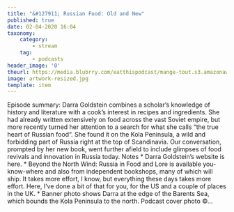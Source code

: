```yaml
---
title: "&#127911; Russian Food: Old and New"
published: true
date: 02-04-2020 16:04
taxonomy:
    category:
        - stream
    tag:
        - podcasts
header_image: '0'
theurl: https://media.blubrry.com/eatthispodcast/mange-tout.s3.amazonaws.com/2020/russian-food.mp3
image: artwork-resized.jpg
template: item
--- 
```

Episode summary: Darra Goldstein combines a scholar’s knowledge of history and literature with a cook’s interest in recipes and ingredients. She had already written extensively on food across the vast Soviet empire, but more recently turned her attention to a search for what she calls “the true heart of Russian food“. She found it on the Kola Peninsula, a wild and forbidding part of Russia right at the top of Scandinavia. Our conversation, prompted by her new book, went further afield to include glimpses of food revivals and innovation in Russia today. Notes * Darra Goldstein’s website is here. * Beyond the North Wind: Russia in Food and Lore is available you-know-where and also from independent bookshops, many of which will ship. It takes more effort, I know, but everything these days takes more effort. Here, I’ve done a bit of that for you, for the US and a couple of places in the UK. * Banner photo shows Darra at the edge of the Barents Sea, which bounds the Kola Peninsula to the north. Podcast cover photo ©…
